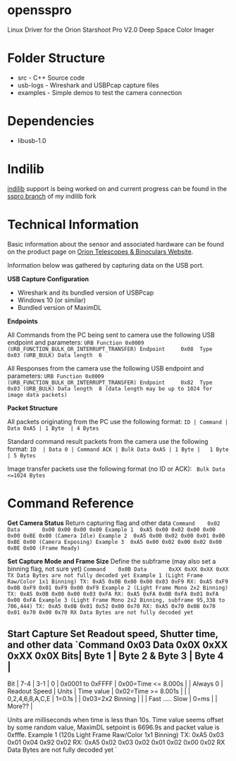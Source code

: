 # opensspro
Linux Driver for the Orion Starshoot Pro V2.0 Deep Space Color Imager

# Folder Structure
  * src      - C++ Source code
  * usb-logs - Wireshark and USBPcap capture files
  * examples - Simple demos to test the camera connection

# Dependencies
  * libusb-1.0

# Indilib
[indilib](http://www.indilib.org/) support is being worked on and current progress can be found in the [sspro branch](https://github.com/compeoree/indi/tree/sspro) of my indilib fork

# Technical Information
Basic information about the sensor and associated hardware can be found on the product page on [Orion Telescopes & Binoculars Website](http://www.telescope.com/Orion-StarShoot-Pro-V20-Deep-Space-Color-CCD-Imaging-Camera/p/52085.uts).

Information below was gathered by capturing data on the USB port.

**USB Capture Configuration**

  * Wireshark and its bundled version of USBPcap
  * Windows 10 (or similar)
  * Bundled version of MaximDL

**Endpoints**

All Commands from the PC being sent to camera use the following USB endpoint and parameters:
`URB Function 0x0009 (URB_FUNCTION_BULK_OR_INTERRUPT_TRANSFER)
Endpoint     0x08 
Type         0x03 (URB_BULK)
Data length  6
`

All Responses from the camera use the following USB endpoint and parameters:
`URB Function 0x0009 (URB_FUNCTION_BULK_OR_INTERRUPT_TRANSFER)
Endpoint     0x82 
Type         0x03 (URB_BULK)
Data length  8 (data length may be up to 1024 for image data packets)
`

**Packet Structure**

All packets originating from the PC use the following format:
` ID | Command | Data
0xA5 | 1 Byte  | 4 Bytes
`

Standard command result packets from the camera use the following format:
` ID  | Data 0 | Command ACK | Bulk Data
0xA5 | 1 Byte |   1 Byte    | 5 Bytes
`

Image transfer packets use the following format (no ID or ACK):
`  Bulk Data
<=1024 Bytes
`

# Command Reference

**Get Camera Status**
Return capturing flag and other data
`Command    0x02
Data       0x00 0x00 0x00 0x00
Example 1  0xA5 0x00 0x02 0x00 0x00 0x00 0xBE 0x00 (Camera Idle)
Example 2  0xA5 0x00 0x02 0x00 0x01 0x00 0xBE 0x00 (Camera Exposing)
Example 3  0xA5 0x00 0x02 0x00 0x02 0x00 0xBE 0x00 (Frame Ready)
`

**Set Capture Mode and Frame Size**
Define the subframe (may also set a binning flag, not sure yet)
`Command    0x0B
Data       0xXX 0xXX 0xXX 0xXX
TX Data Bytes are not fully decoded yet
Example 1 (Light Frame Raw/Color 1x1 Binning)
 TX: 0xA5 0x0B 0x00 0x00 0x03 0xF9
 RX: 0xA5 0xF9 0x0B 0xF9 0x01 0xF9 0x00 0xF9
Example 2 (Light Frame Mono 2x2 Binning)
 TX: 0xA5 0x0B 0x00 0x00 0x03 0xFA
 RX: 0xA5 0xFA 0x0B 0xFA 0x01 0xFA 0x00 0xFA
Example 3 (Light Frame Mono 2x2 Binning, subframe 95,338 to 706,444)
 TX: 0xA5 0x0B 0x01 0x52 0x00 0x70
 RX: 0xA5 0x70 0x0B 0x70 0x01 0x70 0x00 0x70
RX Data Bytes are not fully decoded yet
`

**Start Capture**
Set Readout speed, Shutter time, and other data
`Command    0x03
Data       0x0X 0xXX 0xXX 0x0X
Bits|                 Byte 1              | Byte 2 & Byte 3  |       Byte 4        |
------------------------------------------------------------------------------------
Bit |    7-4   |       3-1       |   0    | 0x0001 to 0xFFFF | 0x00=Time <= 8.000s |
    | Always 0 |  Readout Speed  | Units  |    Time value    | 0x02=Time >= 8.001s |
    |          | 0,2,4,6,8,A,C,E | 1=0.1s |                  | 0x03=2x2 Binning    |
    |          | Fast ..... Slow | 0=ms   |                  |   More??            |

Units are milliseconds when time is less than 10s.
Time value seems offset by some random value, MaximDL setpoint is 6696.9s and packet value is 0xfffe.
Example 1 (120s Light Frame Raw/Color 1x1 Binning)
 TX: 0xA5 0x03 0x01 0x04 0x92 0x02
 RX: 0xA5 0x02 0x03 0x02 0x01 0x02 0x00 0x02
RX Data Bytes are not fully decoded yet
`
